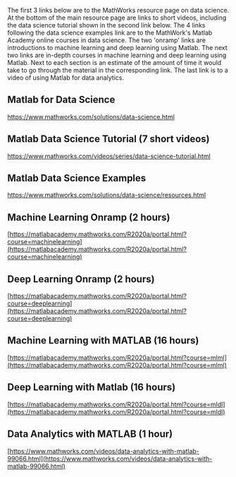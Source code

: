 The first 3 links below are to the MathWorks resource page on data science. At the bottom of the main resource
page are links to short videos, including the data science tutorial shown in the second link below.
The 4 links following the data science examples link are to the MathWork's Matlab Academy online courses in data science.
The two 'onramp' links are introductions to machine learning and deep learning using Matlab.
The next two links are in-depth courses in machine learning and deep learning using Matlab. Next to each section is an
estimate of the amount of time it would take to go through the material in the corresponding link.
The last link is to a video of using Matlab for data analytics.


## Matlab for Data Science

https://www.mathworks.com/solutions/data-science.html

## Matlab Data Science Tutorial (7 short videos)

https://www.mathworks.com/videos/series/data-science-tutorial.html

## Matlab Data Science Examples

https://www.mathworks.com/solutions/data-science/resources.html

## Machine Learning Onramp (2 hours)

[https://matlabacademy.mathworks.com/R2020a/portal.html?course=machinelearning](https://matlabacademy.mathworks.com/R2020a/portal.html?course=machinelearning)

## Deep Learning Onramp (2 hours)

[https://matlabacademy.mathworks.com/R2020a/portal.html?course=deeplearning](https://matlabacademy.mathworks.com/R2020a/portal.html?course=deeplearning)

## Machine Learning with MATLAB (16 hours)

[https://matlabacademy.mathworks.com/R2020a/portal.html?course=mlml](https://matlabacademy.mathworks.com/R2020a/portal.html?course=mlml)

## Deep Learning with Matlab (16 hours)

[https://matlabacademy.mathworks.com/R2020a/portal.html?course=mldl](https://matlabacademy.mathworks.com/R2020a/portal.html?course=mldl)

## Data Analytics with MATLAB (1 hour)

[https://www.mathworks.com/videos/data-analytics-with-matlab-99066.html](https://www.mathworks.com/videos/data-analytics-with-matlab-99066.html)
